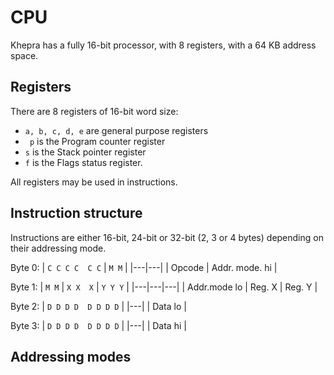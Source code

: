 CPU
===

Khepra has a fully 16-bit processor, with 8 registers, with a 64 KB address space.

Registers
---
There are 8 registers of 16-bit word size:

- `a, b, c, d, e` are general purpose registers
- ` p` is the Program counter register
- `s` is the Stack pointer register
- `f` is the Flags status register.

All registers may be used in instructions.

Instruction structure
---
Instructions are either 16-bit, 24-bit or 32-bit (2, 3 or 4 bytes) depending on their addressing mode.

Byte 0:
| `C C C C  C C` | `M M` |
|---|---|
| Opcode | Addr. mode. hi |

Byte 1:
| `M M` | `X X  X` | `Y Y Y` |
|---|---|---|
| Addr.mode lo | Reg. X | Reg. Y |

Byte 2:
| `D D D D  D D D D` |
|---|
| Data lo |

Byte 3:
| `D D D D  D D D D` |
|---|
| Data hi |

Addressing modes
---
